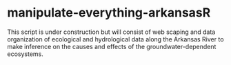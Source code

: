# manipulate-everything-arkansasR
This script is under construction but will consist of web scaping and data organization of ecological and hydrological data along the Arkansas River to make inference on the causes and effects of the groundwater-dependent ecosystems.

